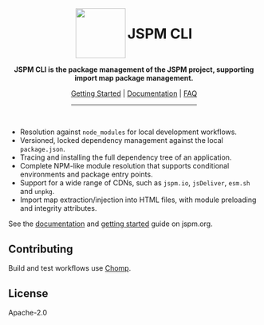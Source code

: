 <div align="center">
  <img style="display: inline-block; width: 100px; vertical-align: middle; margin-top: -1em;" src="https://jspm.org/jspm.png"/>
  <h1 style="display: inline-block">JSPM CLI</h1>
<p><strong>JSPM CLI is the package management of the JSPM project, supporting import map package management.</strong></p>
<a href="https://jspm.org/getting-started">Getting Started</a> | <a href="https://jspm.org/docs/jspm">Documentation</a> | <a href="https://jspm.org/faq">FAQ</a>
<br />
<hr style="width:50%"/>
</div>
<br />

* Resolution against `node_modules` for local development workflows.
* Versioned, locked dependency management against the local `package.json`.
* Tracing and installing the full dependency tree of an application.
* Complete NPM-like module resolution that supports conditional environments and package entry points.
* Support for a wide range of CDNs, such as `jspm.io`, `jsDeliver`, `esm.sh` and `unpkg`.
* Import map extraction/injection into HTML files, with module preloading and integrity attributes.

See the [documentation](https://jspm.org/docs/jspm) and [getting started](https://jspm.org/docs/getting-started) guide on jspm.org.

## Contributing

Build and test workflows use [Chomp](https://chompbuild.com).

## License

Apache-2.0
